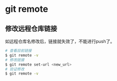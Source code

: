 # git remote

## 修改远程仓库链接

如远程仓库名修改后，链接就失效了，不能进行push了。

``` bash
# 查看目前链接
$ git remote -v
# 修改链接
$ git remote set-url <new_url>
# 验证修改
$ git remote -v
```
